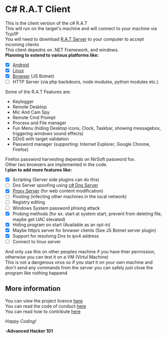 # C# R.A.T Client
This is the client version of the c# R.A.T  
This will run on the target's machine and will connect to your machine via Tcp/IP  
You will need to download [R.A.T Server](https://github.com/AdvancedHacker101/C-Sharp-R.A.T-Server) to your computer to accept incoming clients  
This client depedns on .NET Framework, and windows.  
**Planning to extend to various platforms like:**  
- [x] [Android](https://github.com/AdvancedHacker101/android-R.A.T-Client)
- [x] [Linux](https://github.com/AdvancedHacker101/C-R.A.T-Client-Linux)
- [x] [Browser](https://github.com/AdvancedHacker101/Javascript-Botnet-C-Sharp) (JS Botnet)
- [ ] HTTP Server (via php backdoors, node modules, python modules etc.)

Some of the R.A.T Features are:  
- Keylogger
- Remote Desktop
- Mic And Cam Spy
- Remote Cmd Prompt
- Process and File manager
- Fun Menu (hiding Desktop icons, Clock, Taskbar, showing messagebox, triggering windows sound effects)
- DDoS with target validation
- Password manager (supporting: Internet Explorer, Google Chrome, Firefox)

Firefox password harvesting depends on NirSoft password fox.  
Other two browsers are implemented in the code.  
**I plan to add more features like:**
- [x] Scripting (Server side plugins can do this)
- [ ] Dns Server spoofing using [c# Dns Server](https://github.com/AdvanceHacker101/c-sharp-Dns-Server)
- [x] [Proxy Server](https://github.com/AdvancedHacker101/C-Sharp-Proxy-Server) (for web content modification)
- [ ] Pivoting (infecting other machines in the local network)
- [ ] Registry editing
- [ ] Windows System password phising attack
- [x] Probing methods (for ex. start at system start, prevent from deleting file, maybe get UAC elevated)
- [x] Hiding program on start (Available as an opt-in)
- [x] Maybe http/s server for browser clients (See JS Botnet server plugin)
- [x] Support for resolving Dns to ipv4 address
- [ ] Connect to linux server

And only use this on other peoples machine if you have thier permission, otherwise you can test it on a VM (Virtul Machine)  
This is not a dangerous virus so if you start it on your own machine and don't send any commands from the server you can safely just close the program like nothing happend  
## More information
You can view the project licence [here](https://github.com/AdvancedHacker101/C-Sharp-R.A.T-Client/blob/master/LICENSE)  
You can read the code of conduct [here](https://github.com/AdvancedHacker101/C-Sharp-R.A.T-Client/blob/master/CODE_OF_CONDUCT.md)  
You can read how to contribute [here](https://github.com/AdvancedHacker101/C-Sharp-R.A.T-Client/blob/master/CONTRIBUTING.md)  

*Happy Coding!*  

**\-Advanced Hacker 101**
